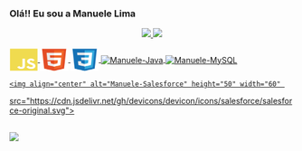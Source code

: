### Olá!! Eu sou a Manuele Lima



<div align="center">
  <a href="https://github.com/ManueleLima">
  <img height="180em" src="https://github-readme-stats.vercel.app/api?username=ManueleLima&show_icons=true&theme=dracula&include_all_commits=true&count_private=true"/>
  <img height="180em" src="https://github-readme-stats.vercel.app/api/top-langs/?username=ManueleLima&layout=compact&langs_count=7&theme=dracula"/>
</div>
<div style="display: inline_block"><br>
  <img align="center" alt="Manuele-Js" height="40" width="50" src="https://raw.githubusercontent.com/devicons/devicon/master/icons/javascript/javascript-plain.svg">
  <img align="center" alt="Manuele-HTML" height="40" width="50" src="https://raw.githubusercontent.com/devicons/devicon/master/icons/html5/html5-original.svg">
  <img align="center" alt="Manuele-CSS" height="40" width="50" src="https://raw.githubusercontent.com/devicons/devicon/master/icons/css3/css3-original.svg">
  <img align="center" alt="Manuele-Java" height="50" width="60" src="https://cdn.jsdelivr.net/gh/devicons/devicon/icons/java/java-original.svg" >
  <img align="center" alt="Manuele-MySQL" height="50" width="60" 
src="https://cdn.jsdelivr.net/gh/devicons/devicon/icons/mysql/mysql-original-wordmark.svg">        
 
    <img align="center" alt="Manuele-Salesforce" height="50" width="60" 
src="https://cdn.jsdelivr.net/gh/devicons/devicon/icons/salesforce/salesforce-original.svg">
</div>

## 

<div> 

  <a href="https://www.linkedin.com/in/manuelelima/" target="_blank"><img src="https://img.shields.io/badge/-LinkedIn-%230077B5?style=for-the-badge&logo=linkedin&logoColor=white" target="_blank"></a> 
 
 
</div>
